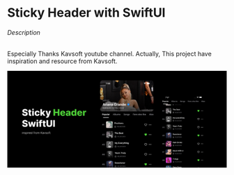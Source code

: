 # Sticky Header with SwiftUI
###### Description
Especially Thanks Kavsoft youtube channel. Actually, This project have inspiration and resource  from Kavsoft. 

![](https://raw.githubusercontent.com/nawinest/swiftui-sticky-header/main/Frame%2015.png)
